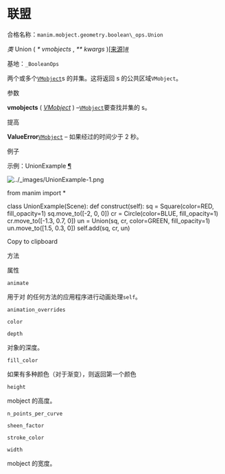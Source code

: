 # 联盟

合格名称：`manim.mobject.geometry.boolean\_ops.Union`

_类_ Union ( _\* vmobjects_ , _\*\* kwargs_ )[\[来源\]](../_modules/manim/mobject/geometry/boolean_ops.html#Union)[#](#manim.mobject.geometry.boolean_ops.Union "此定义的固定链接")

基地：`_BooleanOps`

两个或多个[`VMobject`](manim.mobject.types.vectorized_mobject.VMobject.html#manim.mobject.types.vectorized_mobject.VMobject "manim.mobject.types.vectorized_mobject.VMobject")s 的并集。这将返回 s 的公共区域`VMobject`。

参数

**vmobjects** ( [_VMobject_](manim.mobject.types.vectorized_mobject.VMobject.html#manim.mobject.types.vectorized_mobject.VMobject "manim.mobject.types.vectorized_mobject.VMobject") ) –[`VMobject`](manim.mobject.types.vectorized_mobject.VMobject.html#manim.mobject.types.vectorized_mobject.VMobject "manim.mobject.types.vectorized_mobject.VMobject")要查找并集的 s。

提高

**ValueError**[`VMobject`](manim.mobject.types.vectorized_mobject.VMobject.html#manim.mobject.types.vectorized_mobject.VMobject "manim.mobject.types.vectorized_mobject.VMobject") – 如果经过的时间少于 2 秒。

例子

示例：UnionExample [¶](#unionexample)

![../_images/UnionExample-1.png](../_images/UnionExample-1.png)

from manim import \*

class UnionExample(Scene):
def construct(self):
sq = Square(color=RED, fill_opacity=1)
sq.move_to(\[-2, 0, 0\])
cr = Circle(color=BLUE, fill_opacity=1)
cr.move_to(\[-1.3, 0.7, 0\])
un = Union(sq, cr, color=GREEN, fill_opacity=1)
un.move_to(\[1.5, 0.3, 0\])
self.add(sq, cr, un)

Copy to clipboard

方法

属性

`animate`

用于对 的任何方法的应用程序进行动画处理`self`。

`animation_overrides`

`color`

`depth`

对象的深度。

`fill_color`

如果有多种颜色（对于渐变），则返回第一个颜色

`height`

mobject 的高度。

`n_points_per_curve`

`sheen_factor`

`stroke_color`

`width`

mobject 的宽度。
